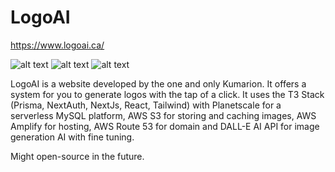 # LogoAI
https://www.logoai.ca/

![alt text](https://i.imgur.com/kMJcOcX.png) ![alt text](https://i.imgur.com/5eCiwxM.png) ![alt text](https://i.imgur.com/sBYJ9xE.png)

LogoAI is a website developed by the one and only Kumarion. It offers a system for you to generate logos with the tap of a click. It uses the T3 Stack (Prisma, NextAuth, NextJs, React, Tailwind) with Planetscale for a serverless MySQL platform, AWS S3 for storing and caching images, AWS Amplify for hosting, AWS Route 53 for domain and DALL-E AI API for image generation AI with fine tuning.

Might open-source in the future.
